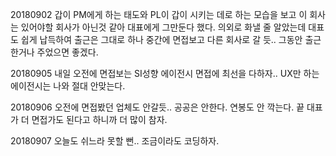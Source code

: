 20180902 갑이 PM에게 하는 태도와 PL이 갑이 시키는 데로 하는 모습을 보고 이 회사는 있어야할 회사가 아닌것 같아 대표에게 그만둔다 했다.
의외로 화낼 줄 알았는데 대표도 쉽게 납득하여 출근은 그대로 하나 중간에 면접보고 다른 회사로 갈 듯.. 그동안 출근한거나 주었으면 좋겠다.

20180905 내일 오전에 면접보는 SI성향 에이전시 면접에 최선을 다하자.. UX만 하는 에이전시는 나와 절대 안맞는다.

20180906 오전에 면접봤던 업체도 안갈듯.. 공공은 안한다. 연봉도 안 깍는다. 끝 대표가 더 면접가도 된다고 하니까 더 많이 참자.

20180907 오늘도 쉬느라 못할 뻔.. 조금이라도 코딩하자.

